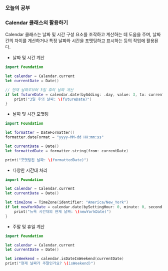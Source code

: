 ### 오늘의 공부

### Calendar 클래스의 활용하기
Calendar 클래스는 날짜 및 시간 구성 요소를 조작하고 계산하는 데 도움을 주며,
날짜 간의 차이를 계산하거나 특정 날짜와 시간을 포맷팅하고 표시하는 등의 작업에
활용된다.

- 날짜 및 시간 계산
```swift
import Foundation

let calendar = Calendar.current
let currentDate = Date()

// 현재 날짜로부터 3일 후의 날짜 계산
if let futureDate = calendar.date(byAdding: .day, value: 3, to: currentDate) {
    print("3일 후의 날짜: \(futureDate)")
}
```
- 날짜 및 시간 포맷팅
```swift
import Foundation

let formatter = DateFormatter()
formatter.dateFormat = "yyyy-MM-dd HH:mm:ss"

let currentDate = Date()
let formattedDate = formatter.string(from: currentDate)

print("포맷팅된 날짜: \(formattedDate)")
```
- 다양한 시간대 처리
```swift
import Foundation

let calendar = Calendar.current
let currentDate = Date()

let timeZone = TimeZone(identifier: "America/New_York")
if let newYorkDate = calendar.date(bySettingHour: 0, minute: 0, second: 0, of: currentDate, matchingPolicy: .nextTime, repeatedTimePolicy: .first, direction: .backward, timeZone: timeZone) {
    print("뉴욕 시간대의 현재 날짜: \(newYorkDate)")
}
```
- 주말 및 휴일 계산
```swift
import Foundation

let calendar = Calendar.current
let currentDate = Date()

let isWeekend = calendar.isDateInWeekend(currentDate)
print("현재 날짜가 주말인가요? \(isWeekend)")
```

